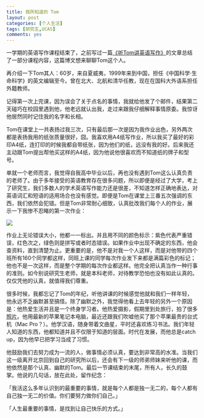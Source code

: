 ```yaml
---
title: 我所知道的 Tom
layout: post
categories: [个人生活]
tags: [研究生,UCAS]
comments: yes
---
```


一学期的英语​​写作课程结束了，之前写过一篇[《听Tom讲英语写作》](http://www.songchunlin.net/academic-writing-course-by-tom/)的文章总结了一部分课程内容，这篇博文想来聊聊Tom这个人。

再介绍一下Tom其人：60岁，来自夏威夷，1999年来到中国，担任《中国科学·生命科学》的英文编辑至今。曾在北大、北航和清华任教，现在在国科大外语系担任外籍教师。 

记得第一次上完课，因为误会了关于点名的事情，我就给他发了个邮件，结果第二天碰巧在校园里遇到他，他老远就认出我，走过来跟我仔细解释事情原委。我惊讶他居然同时记住我的名字和长相。 

Tom在课堂上一共表扬过我三次，只有最后那一次是因为我作业出色，另外两次都是表扬我用的纸张质量很好，囧。我喜欢用A4纸写作业，所以我买了最好的彩印A4纸，连打印的时候我都自带纸张，因为他们的纸，远没有我的好。后来我还主动跟Tom提出帮他买这样的A4纸，因为他说他很喜欢而不知道纸的牌子和型号。 

单就一个老师而言，我觉得自我高中毕业以后，再也没有遇到Tom这么认真负责的老师了。由于多年接受的英语教育存在很多问题，所以即便是经过了大学，考上了研究生，我们多数人的学术英语写作能力还是很差，不知道怎样正确地表达，对英语词汇和短语的适用场合也没有感觉。即便是Tom在课堂上三番五次强调的东西，我们依然会犯错。但是Tom非常耐心细致，认真批改我们每个人的作业，展示一下我惨不忍睹的第一次作业： 

![](http://blogdata.qiniudn.com/coverletter.JPG) 

作业上无论错误大小，他都一一标出。并且用不同的颜色标示：紫色代表严重错误，红色次之，绿色则是拼写或者时态错误。如果作业中出现不确定的东西，他会查资料，直到清楚为止。更重要的是，他不是对我一个人这样，而是对他带的四个班所有160个同学都这样，同班上课的同学每次作业发下来都是满篇彩色的标记；他也不是一次这样，而是整个学期的每次作业都这样。他完全把认真当作一种行事的准则。如今别说研究生老师，就是本科老师，对待教学恐怕也没有如此认真的。仅仅凭他的认真，就值得我们尊重。 

很多时候，我都忘记了Tom的年纪，听他讲课的时候感觉他就和我们一样年轻，他永远不乏幽默甚至搞怪。除了幽默之外，我觉得他看上去年轻的另外一个原因是：他热爱生活并且是一个终身学习者。他热爱摄影，假期里到处旅行，拍了很多[照片](http://tomkellie.zenfolio.com/)。他用最新的苹果笔记本电脑，最近还跟我们吹嘘他买了那个苹果最贵的台式机（Mac Pro？）。他学汉语，随身带着文曲星，平时还喜欢练习书法。我们年轻人知道的东西，他都知道并且不仅限于知道的层面。时代在发展，而他总是catch up，因为他早已把学习当成了习惯。 

他鼓励我们去努力成为一流的人，做事情必须认真，要达到非常高的水准。当我们这一级离开北京回到自己的研究所以后，还会有下一级的师弟师妹来听他的课，而他依然是那个认真、幽默的Tom。最后一节课结束的末尾，所有人，长久的鼓掌。他说的几句话，放在此处，留作纪念： 

「我活这么多年认识到的最重要的事情，就是每个人都是独一无二的，每个人都有自己独一无二的价值。你们要努力做你们自己。」 

「人生最重要的事情，是找到让自己快乐的方式。」
